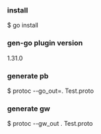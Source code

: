 ### install 
$ go install

### gen-go plugin version 
1.31.0

### generate pb
$ protoc --go_out=. Test.proto

### generate gw
$ protoc --gw_out . Test.proto